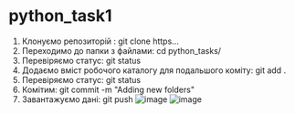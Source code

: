 # python_task1
1. Клонуємо репозиторій : git clone https...
2. Переходимо до папки з файлами: cd python_tasks/
3. Перевіряємо статус: git status
4. Додаємо вміст робочого каталогу для подальшого коміту: git add .
5. Перевіряємо статус: git status
6. Комітим: git commit -m "Adding new folders"
7. Завантажуємо дані: git push
![image](https://user-images.githubusercontent.com/85631158/122174700-99244880-ce8b-11eb-964a-12b5cc57955a.png)
![image](https://user-images.githubusercontent.com/85631158/122174712-9c1f3900-ce8b-11eb-8880-9f398daa3aa3.png)


